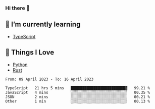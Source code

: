 ### Hi there 👋
<!-- ## About Me -->

## 🌱 I’m currently learning
- [TypeScript](https://www.typescriptlang.org/)

## 🥰 Things I Love
- [Python](https://www.python.org/) 
- [Rust](https://www.rust-lang.org/)

<!--START_SECTION:waka-->

```text
From: 09 April 2023 - To: 16 April 2023

TypeScript   21 hrs 5 mins   ████████████████████████▓   99.21 %
JavaScript   4 mins          ░░░░░░░░░░░░░░░░░░░░░░░░░   00.35 %
JSON         2 mins          ░░░░░░░░░░░░░░░░░░░░░░░░░   00.21 %
Other        1 min           ░░░░░░░░░░░░░░░░░░░░░░░░░   00.13 %
```

<!--END_SECTION:waka-->

<!--
**CharlesC03/CharlesC03** is a ✨ _special_ ✨ repository because its `README.md` (this file) appears on your GitHub profile.

Here are some ideas to get you started:

- 🔭 I’m currently working on ...
- 🌱 I’m currently learning ...
- 👯 I’m looking to collaborate on ...
- 🤔 I’m looking for help with ...
- 💬 Ask me about ...
- 📫 How to reach me: ...
- 😄 Pronouns: ...
- ⚡ Fun fact: ...
-->
